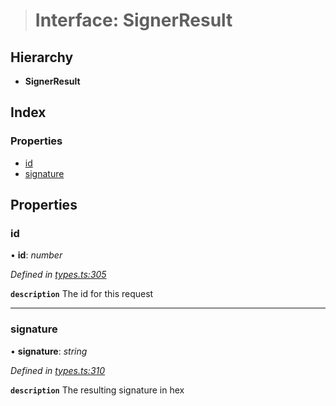 > # Interface: SignerResult

## Hierarchy

* **SignerResult**

## Index

### Properties

* [id](_types_.signerresult.md#id)
* [signature](_types_.signerresult.md#signature)

## Properties

###  id

• **id**: *number*

*Defined in [types.ts:305](https://github.com/polkadot-js/api/blob/6ec3815/packages/api/src/types.ts#L305)*

**`description`** The id for this request

___

###  signature

• **signature**: *string*

*Defined in [types.ts:310](https://github.com/polkadot-js/api/blob/6ec3815/packages/api/src/types.ts#L310)*

**`description`** The resulting signature in hex